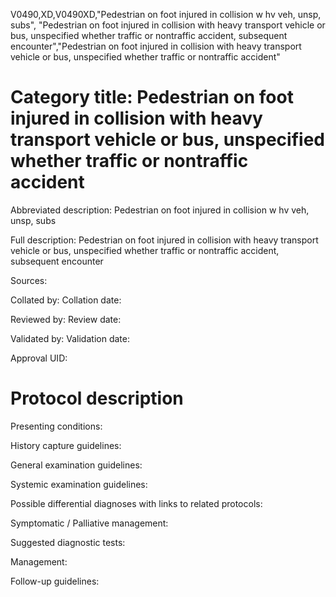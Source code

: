 V0490,XD,V0490XD,"Pedestrian on foot injured in collision w hv veh, unsp, subs", "Pedestrian on foot injured in collision with heavy transport vehicle or bus, unspecified whether traffic or nontraffic accident, subsequent encounter","Pedestrian on foot injured in collision with heavy transport vehicle or bus, unspecified whether traffic or nontraffic accident"
# Category title: Pedestrian on foot injured in collision with heavy transport vehicle or bus, unspecified whether traffic or nontraffic accident

Abbreviated description: Pedestrian on foot injured in collision w hv veh, unsp, subs

Full description: Pedestrian on foot injured in collision with heavy transport vehicle or bus, unspecified whether traffic or nontraffic accident, subsequent encounter

Sources:

Collated by:
Collation date:

Reviewed by:
Review date:

Validated by:
Validation date:

Approval UID:

# Protocol description

Presenting conditions:

History capture guidelines:

General examination guidelines:

Systemic examination guidelines:

Possible differential diagnoses with links to related protocols:

Symptomatic / Palliative management:

Suggested diagnostic tests:

Management:

Follow-up guidelines:
